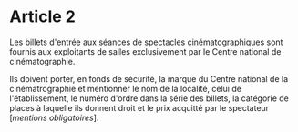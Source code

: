 # Article 2

Les billets d'entrée aux séances de spectacles cinématographiques sont fournis aux exploitants de salles exclusivement par le Centre national de cinématographie.

Ils doivent porter, en fonds de sécurité, la marque du Centre national de la cinématrographie et mentionner le nom de la localité, celui de l'établissement, le numéro d'ordre dans la série des billets, la catégorie de places à laquelle ils donnent droit et le prix acquitté par le spectateur [*mentions obligatoires*].
